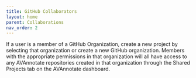 ```yaml
---
title: GitHub Collaborators
layout: home
parent: Collaborations
nav_order: 2
---
```

If a user is a member of a GitHub Organization, create a new project by selecting that organization or create a new GitHub organization. Members with the appropriate permissions in that organization will all have access to any AVAnnotate repositories created in that organization through the Shared Projects tab on the AVAnnotate dashboard.
